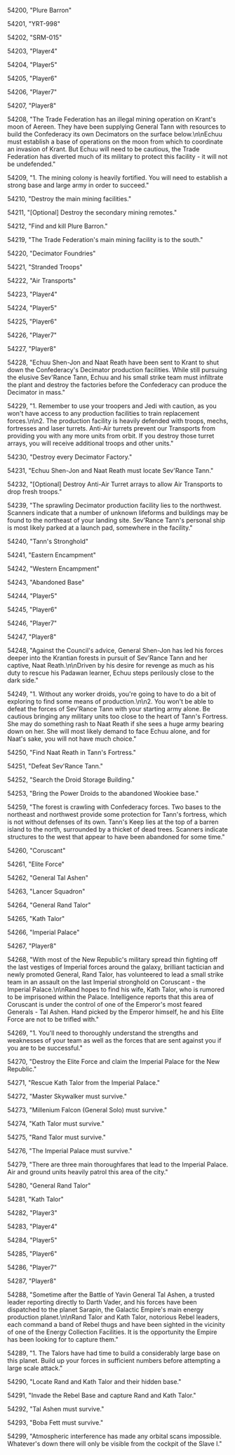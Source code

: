 ﻿54200, "Plure Barron"

54201, "YRT-998"

54202, "SRM-015"

54203, "Player4"

54204, "Player5"

54205, "Player6"

54206, "Player7"

54207, "Player8"

54208, "The Trade Federation has an illegal mining operation on Krant's moon of Aereen. They have been supplying General Tann with resources to build the Confederacy its own Decimators on the surface below.\n\nEchuu must establish a base of operations on the moon from which to coordinate an invasion of Krant. But Echuu will need to be cautious, the Trade Federation has diverted much of its military to protect this facility - it will not be undefended."

54209, "1. The mining colony is heavily fortified.  You will need to establish a strong base and large army in order to succeed."

54210, "Destroy the main mining facilities."

54211, "[Optional] Destroy the secondary mining remotes."

54212, "Find and kill Plure Barron."

54219, "The Trade Federation's main mining facility is to the south."

54220, "Decimator Foundries"

54221, "Stranded Troops"

54222, "Air Transports"

54223, "Player4"

54224, "Player5"

54225, "Player6"

54226, "Player7"

54227, "Player8"

54228, "Echuu Shen-Jon and Naat Reath have been sent to Krant to shut down the Confederacy's Decimator production facilities. While still pursuing the elusive Sev'Rance Tann, Echuu and his small strike team must infiltrate the plant and destroy the factories before the Confederacy can produce the Decimator in mass."

54229, "1. Remember to use your troopers and Jedi with caution, as you won't have access to any production facilities to train replacement forces.\n\n2. The production facility is heavily defended with troops, mechs, fortresses and laser turrets. Anti-Air turrets prevent our Transports from providing you with any more units from orbit.  If you destroy those turret arrays, you will receive additional troops and other units."

54230, "Destroy every Decimator Factory."

54231, "Echuu Shen-Jon and Naat Reath must locate Sev'Rance Tann."

54232, "[Optional] Destroy Anti-Air Turret  arrays to allow Air Transports to drop fresh troops."

54239, "The sprawling Decimator production facility lies to the northwest.  Scanners indicate that a number of unknown lifeforms and buildings may be found to the northeast of your landing site.  Sev'Rance Tann's personal ship is most likely parked at a launch pad, somewhere in the facility."

54240, "Tann's Stronghold"

54241, "Eastern Encampment"

54242, "Western Encampment"

54243, "Abandoned Base"

54244, "Player5"

54245, "Player6"

54246, "Player7"

54247, "Player8"

54248, "Against the Council's advice, General Shen-Jon has led his forces deeper into the Krantian forests in pursuit of Sev'Rance Tann and her captive, Naat Reath.\n\nDriven by his desire for revenge as much as his duty to rescue his Padawan learner, Echuu steps perilously close to the dark side."

54249, "1. Without any worker droids, you're going to have to do a bit of exploring to find some means of production.\n\n2. You won't be able to defeat the forces of Sev'Rance Tann with your starting army alone.  Be cautious bringing any military units too close to the heart of Tann's Fortress.  She may do something rash to Naat Reath if she sees a huge army bearing down on her.  She will most likely demand to face Echuu alone, and for Naat's sake, you will not have much choice."

54250, "Find Naat Reath in Tann's Fortress."

54251, "Defeat Sev'Rance Tann."

54252, "Search the Droid Storage Building."

54253, "Bring the Power Droids to the abandoned Wookiee base."

54259, "The forest is crawling with Confederacy forces.  Two bases to the northeast and northwest provide some protection for Tann's fortress, which is not without defenses of its own.  Tann's Keep lies at the top of a barren island to the north, surrounded by a thicket of dead trees.  Scanners indicate structures to the west that appear to have been abandoned for some time."

54260, "Coruscant"

54261, "Elite Force"

54262, "General Tal Ashen"

54263, "Lancer Squadron"

54264, "General Rand Talor"

54265, "Kath Talor"

54266, "Imperial Palace"

54267, "Player8"

54268, "With most of the New Republic's military spread thin fighting off the last vestiges of Imperial forces around the galaxy, brilliant tactician and newly promoted General, Rand Talor, has volunteered to lead a small strike team in an assault on the last Imperial stronghold on Coruscant - the Imperial Palace.\n\nRand hopes to find his wife, Kath Talor, who is rumored to be imprisoned within the Palace. Intelligence reports that this area of Coruscant is under the control of one of the Emperor's most feared Generals - Tal Ashen. Hand picked by the Emperor himself, he and his Elite Force are not to be trifled with."

54269, "1. You'll need to thoroughly understand the strengths and weaknesses of your team as well as the forces that are sent against you if you are to be successful."

54270, "Destroy the Elite Force and claim the Imperial Palace for the New Republic."

54271, "Rescue Kath Talor from the Imperial Palace."

54272, "Master Skywalker must survive."

54273, "Millenium Falcon (General Solo) must survive."

54274, "Kath Talor must survive."

54275, "Rand Talor must survive."

54276, "The Imperial Palace must survive."

54279, "There are three main thoroughfares that lead to the Imperial Palace. Air and ground units heavily patrol this area of the city."

54280, "General Rand Talor"

54281, "Kath Talor"

54282, "Player3"

54283, "Player4"

54284, "Player5"

54285, "Player6"

54286, "Player7"

54287, "Player8"

54288, "Sometime after the Battle of Yavin General Tal Ashen, a trusted leader reporting directly to Darth Vader, and his forces have been dispatched to the planet Sarapin, the Galactic Empire's main energy production planet.\n\nRand Talor and Kath Talor, notorious Rebel leaders, each command a band of Rebel thugs and have been sighted in the vicinity of one of the Energy Collection Facilities. It is the opportunity the Empire has been looking for to capture them."

54289, "1. The Talors have had time to build a considerably large base on this planet.  Build up your forces in sufficient numbers before attempting a large scale attack."

54290, "Locate Rand and Kath Talor and their hidden base."

54291, "Invade the Rebel Base and capture Rand and Kath Talor."

54292, "Tal Ashen must survive."

54293, "Boba Fett must survive."

54299, "Atmospheric interference has made any orbital scans impossible.  Whatever's down there will only be visible from the cockpit of the Slave I."

